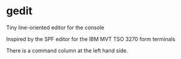 gedit
=========


Tiny line-oriented editor for the console

Inspired by the SPF editor for the IBM MVT TSO 3270 form terminals

There is a command column at the left hand side.
